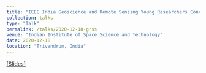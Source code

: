 ```yaml
---
title: "IEEE India Geoscience and Remote Sensing Young Researchers Conclave 2020"
collection: talks
type: "Talk"
permalink: /talks/2020-12-18-grss
venue: "Indian Institute of Space Science and Technology"
date: 2020-12-18
location: "Trivandrum, India"
---
```


[[Slides]](/files/20201218_grss_presentation.pdf)
